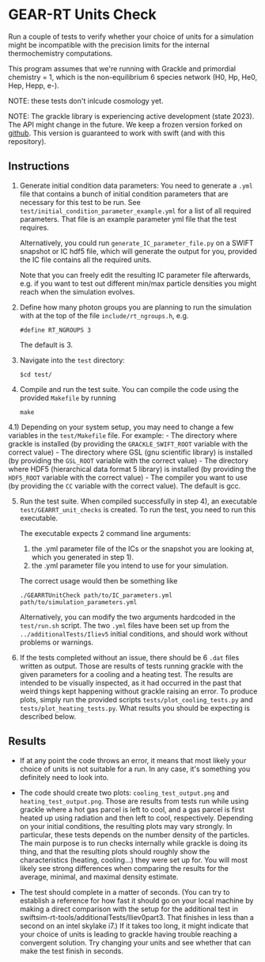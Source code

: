 GEAR-RT Units Check
=====================

Run a couple of tests to verify whether your choice of units for a simulation
might be incompatible with the precision limits for the internal thermochemistry
computations.

This program assumes that we're running with Grackle and primordial chemistry =
1, which is the non-equilibrium 6 species network (H0, Hp, He0, Hep, Hepp, e-).

NOTE: these tests don't inlcude cosmology yet.

NOTE: The grackle library is experiencing active development (state 2023). The
API might change in the future. We keep a frozen version forked on
[github](https://github.com/mladenivkovic/grackle-swift). This version is
guaranteed to work with swift (and with this repository).






Instructions
-------------

1)  Generate initial condition data parameters: You need to generate a `.yml`
    file that contains a bunch of initial condition parameters that are necessary
    for this test to be run. See `test/initial_condition_parameter_example.yml` for
    a list of all required parameters. That file is an example parameter yml file
    that the test requires.

    Alternatively, you could run `generate_IC_parameter_file.py` on a SWIFT
    snapshot or IC hdf5 file, which will generate the output for you, provided
    the IC file contains all the required units.

    Note that you can freely edit the resulting IC parameter file
    afterwards, e.g. if you want to test out different min/max particle
    densities you might reach when the simulation evolves.

2)  Define how many photon groups you are planning to run the simulation 
    with at the top of the file `include/rt_ngroups.h`, e.g. 

    ```
    #define RT_NGROUPS 3
    ```

    The default is 3.

3)  Navigate into the `test` directory:
    ```
    $cd test/
    ```

4)  Compile and run the test suite.
    You can compile the code using the provided `Makefile` by running
    ```
    make 
    ```

4.1) Depending on your system setup, you may need to change a
    few variables in the `test/Makefile` file. For example:
    - The directory where grackle is installed (by providing the
      `GRACKLE_SWIFT_ROOT` variable with the correct value)
    - The directory where GSL (gnu scientific library) is installed (by
      providing the `GSL_ROOT` variable with the correct value)
    - The directory where HDF5 (hierarchical data format 5 library) is
      installed (by providing the `HDF5_ROOT` variable with the correct value)
    - The compiler you want to use (by providing the `CC` variable with the
      correct value). The default is gcc.


5)  Run the test suite.
    When compiled successfully in step 4), an executable `test/GEARRT_unit_checks`
    is created. To run the test, you need to run this executable.

    The executable expects 2 command line arguments:
    1)  the .yml parameter file of the ICs or the snapshot you are looking at,
        which you generated in step 1).
    2)  the .yml parameter file you intend to use for your simulation.

    The correct usage would then be something like

    ```
    ./GEARRTUnitCheck path/to/IC_parameters.yml path/to/simulation_parameters.yml
    ```

    Alternatively, you can modify the two arguments hardcoded in the `test/run.sh`
    script. The two `.yml` files have been set up from the `../additionalTests/Iliev5`
    initial conditions, and should work without problems or warnings.


6)  If the tests completed without an issue, there should be 6 `.dat` files written
    as output. Those are results of tests running grackle with the given parameters
    for a cooling and a heating test.
    The results are intended to be visually inspected, as it had occurred in the past
    that weird things kept happening without grackle raising an error.
    To produce plots, simply run the provided scripts
    `tests/plot_cooling_tests.py` and `tests/plot_heating_tests.py`.
    What results you should be expecting is described below.


Results
----------

-   If at any point the code throws an error, it means that most likely your 
    choice of units is not suitable for a run. In any case, it's something
    you definitely need to look into.

-   The code should create two plots: `cooling_test_output.png` and 
    `heating_test_output.png`. Those are results from tests run while using
    grackle where a hot gas parcel is left to cool, and a gas parcel is first
    heated up using radiation and then left to cool, respectively.
    Depending on your initial conditions, the resulting plots may vary 
    strongly. In particular, these tests depends on the number density of the
    particles. The main purpose is to run checks internally while grackle is
    doing its thing, and that the resulting plots should roughly show the 
    characteristics (heating, cooling...) they were set up for. You will most
    likely see strong differences when comparing the results for the average,
    minimal, and maximal density estimate.

-   The test should complete in a matter of seconds. (You can try to establish
    a reference for how fast it should go on your local machine by making a
    direct comparison with the setup for the additional test in 
    swiftsim-rt-tools/additionalTests/Iliev0part3. That finishes in less than
    a second on an intel skylake i7.) If it takes too long, it might indicate 
    that your choice of units is leading to grackle having trouble reaching a 
    convergent solution. Try changing your units and see whether that can make 
    the test finish in seconds.


